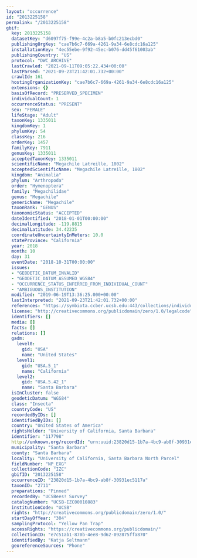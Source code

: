 ```yaml
---
layout: "occurrence"
id: "2013225158"
permalink: "/2013225158"
gbif:
  key: 2013225158
  datasetKey: "d6097f75-f99e-4c2a-b8a5-b0fc213ecbd0"
  publishingOrgKey: "cae7b6c7-669a-4261-9a34-6e8cdc16a125"
  installationKey: "4ec55ebe-9f92-45ec-b076-dd45f61003ab"
  publishingCountry: "US"
  protocol: "DWC_ARCHIVE"
  lastCrawled: "2021-09-11T09:05:22.434+00:00"
  lastParsed: "2021-09-23T21:42:01.732+00:00"
  crawlId: 161
  hostingOrganizationKey: "cae7b6c7-669a-4261-9a34-6e8cdc16a125"
  extensions: {}
  basisOfRecord: "PRESERVED_SPECIMEN"
  individualCount: 1
  occurrenceStatus: "PRESENT"
  sex: "FEMALE"
  lifeStage: "Adult"
  taxonKey: 1335011
  kingdomKey: 1
  phylumKey: 54
  classKey: 216
  orderKey: 1457
  familyKey: 7911
  genusKey: 1335011
  acceptedTaxonKey: 1335011
  scientificName: "Megachile Latreille, 1802"
  acceptedScientificName: "Megachile Latreille, 1802"
  kingdom: "Animalia"
  phylum: "Arthropoda"
  order: "Hymenoptera"
  family: "Megachilidae"
  genus: "Megachile"
  genericName: "Megachile"
  taxonRank: "GENUS"
  taxonomicStatus: "ACCEPTED"
  dateIdentified: "2018-01-01T00:00:00"
  decimalLongitude: -119.8815
  decimalLatitude: 34.42235
  coordinateUncertaintyInMeters: 10.0
  stateProvince: "California"
  year: 2018
  month: 10
  day: 31
  eventDate: "2018-10-31T00:00:00"
  issues:
  - "GEODETIC_DATUM_INVALID"
  - "GEODETIC_DATUM_ASSUMED_WGS84"
  - "OCCURRENCE_STATUS_INFERRED_FROM_INDIVIDUAL_COUNT"
  - "AMBIGUOUS_INSTITUTION"
  modified: "2019-06-19T13:36:25.000+00:00"
  lastInterpreted: "2021-09-23T21:42:01.732+00:00"
  references: "https://symbiota.ccber.ucsb.edu:443/collections/individual/index.php?occid=117798"
  license: "http://creativecommons.org/publicdomain/zero/1.0/legalcode"
  identifiers: []
  media: []
  facts: []
  relations: []
  gadm:
    level0:
      gid: "USA"
      name: "United States"
    level1:
      gid: "USA.5_1"
      name: "California"
    level2:
      gid: "USA.5.42_1"
      name: "Santa Barbara"
  isInCluster: false
  geodeticDatum: "WGS84"
  class: "Insecta"
  countryCode: "US"
  recordedByIDs: []
  identifiedByIDs: []
  country: "United States of America"
  rightsHolder: "University of California, Santa Barbara"
  identifier: "117798"
  http://unknown.org/recordId: "urn:uuid:23820d15-1b7a-4bc9-ab8f-30931ec5117a"
  municipality: "Santa Barbara"
  county: "Santa Barbara"
  locality: "University of California, Santa Barbara North Parcel"
  fieldNumber: "NP_EXG"
  collectionCode: "IZC"
  gbifID: "2013225158"
  occurrenceID: "23820d15-1b7a-4bc9-ab8f-30931ec5117a"
  taxonID: "2711"
  preparations: "Pinned"
  recordedBy: "UCSBees! Survey"
  catalogNumber: "UCSB-IZC00010883"
  institutionCode: "UCSB"
  rights: "http://creativecommons.org/publicdomain/zero/1.0/"
  startDayOfYear: "304"
  samplingProtocol: "Yellow Pan Trap"
  accessRights: "https://creativecommons.org/publicdomain/"
  collectionID: "e7c51ab1-870b-4ee8-9d62-092875ffa870"
  identifiedBy: "Katja Seltmann"
  georeferenceSources: "Phone"
---
```

